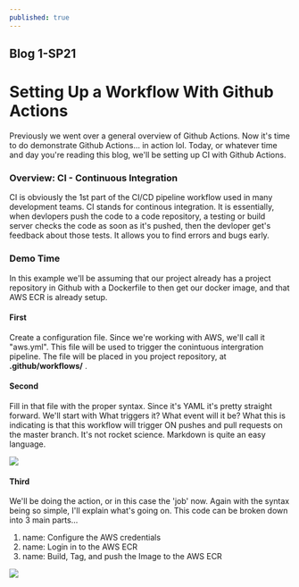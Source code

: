 ```yaml
---
published: true
---
```

## Blog 1-SP21

# Setting Up a Workflow With Github Actions

Previously we went over a general overview of Github Actions. Now it's time to do demonstrate Github Actions... in action lol. Today, or whatever time and day you're reading this blog, we'll be setting up CI with Github Actions.

### Overview: CI - Continuous Integration

CI is obviously the 1st part of the CI/CD pipeline workflow used in many development teams. CI stands for continous integration. It is essentially, when devlopers push the code to a code repository, a testing or build server checks the code as soon as it's pushed, then the devloper get's feedback about those tests. It allows you to find errors and bugs early.

### Demo Time

In this example we'll be assuming that our project already has a project repository in Github with a Dockerfile to then get our docker image, and that AWS ECR is already setup.

#### First

Create a configuration file. Since we're working with AWS, we'll call it "aws.yml". This file will be used to trigger the conintuous intergration pipeline. The file will be placed in you project repository, at **.github/workflows/** .

#### Second
Fill in that file with the proper syntax. Since it's YAML it's pretty straight forward. We'll start with What triggers it? What event will it be? What this is indicating is that this workflow will trigger ON pushes and pull requests on the master branch. It's not rocket science. Markdown is quite an easy language.

![](https://cdn3.bbcode0.com/uploads/2021/2/27/52d30feeb85279c55dd7b3ff81052c0b-full.jpg)

#### Third

We'll be doing the action, or in this case the 'job' now. Again with the syntax being so simple, I'll explain what's going on. This code can be broken down into 3 main parts...

1. name: Configure the AWS credentials
2. name: Login in to the AWS ECR
3. name: Build, Tag, and push the Image to the AWS ECR

![](https://cdn3.bbcode0.com/uploads/2021/2/27/fc7b6fcd9715b9b532ff1f64192d0e9b-full.jpg)
